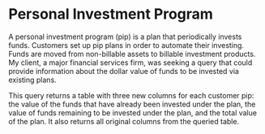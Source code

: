 # Personal Investment Program 

A personal investment program (pip) is a plan that periodically invests funds. Customers set up pip plans in order to automate their investing. Funds are moved from non-billable assets to billable investment products. My client, a major financial services firm, was seeking a query that could provide information about the dollar value of funds to be invested via existing plans. 

This query returns a table with three new columns for each customer pip: the value of the funds that have already been invested under the plan, the value of funds remaining to be invested under the plan, and the total value of the plan. It also returns all original columns from the queried table. 
